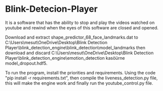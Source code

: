 # Blink-Detecion-Player
It is a software that has the ability to stop and play the videos watched on youtube and rewind when the eyes of this software are closed and opened.

Download and extract shape_predictor_68_face_landmarks.dat to C:\Users\mesut\OneDrive\Desktop\Blink Detection Player\blink_detection_engine\blink_detection\model_landmarks
then download and discard C:\Users\mesut\OneDrive\Desktop\Blink Detection Player\blink_detection_engine\emotion_detection kasöürne model_dropout.hdf5.

To run the program, install the priorities and requirements. Using the code "pip install -r requirements.txt", then compile the liveness_detection.py file, this will make the engine work and finally run the youtube_control.py file.
